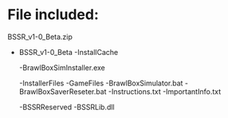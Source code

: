 # File included:

BSSR_v1-0_Beta.zip

- BSSR_v1-0_Beta
  -InstallCache

  -BrawlBoxSimInstaller.exe

  -InstallerFiles
   -GameFiles
    -BrawlBoxSimulator.bat
    -BrawlBoxSaverReseter.bat
    -Instructions.txt
    -ImportantInfo.txt

    -BSSRReserved
     -BSSRLib.dll

